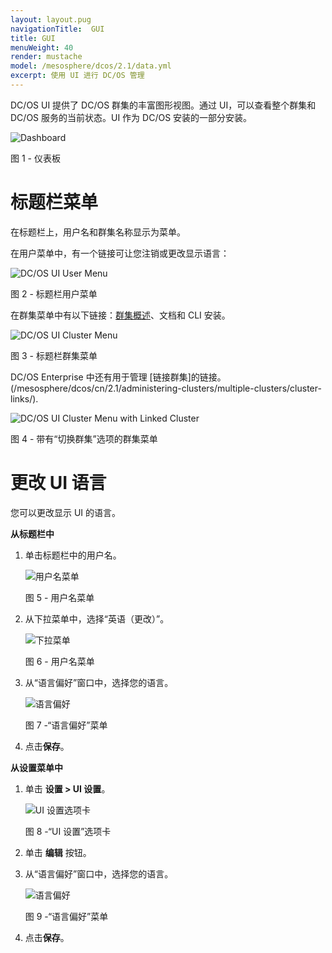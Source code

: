 ```yaml
---
layout: layout.pug
navigationTitle:  GUI
title: GUI
menuWeight: 40
render: mustache
model: /mesosphere/dcos/2.1/data.yml
excerpt: 使用 UI 进行 DC/OS 管理
---
```


DC/OS UI 提供了 DC/OS 群集的丰富图形视图。通过 UI，可以查看整个群集和 DC/OS 服务的当前状态。UI 作为 DC/OS 安装的一部分安装。

![Dashboard](/mesosphere/dcos/cn/2.1/img/dashboard-ee-1-12.png)

图 1 - 仪表板

# 标题栏菜单

在标题栏上，用户名和群集名称显示为菜单。

在用户菜单中，有一个链接可让您注销或更改显示语言：

![DC/OS UI User Menu](/mesosphere/dcos/cn/2.1/img/GUI-change-UI-language-selector.png)

图 2 - 标题栏用户菜单

在群集菜单中有以下链接：[群集概述](/mesosphere/dcos/cn/2.1/gui/cluster/)、文档和 CLI 安装。

![DC/OS UI Cluster Menu](/mesosphere/dcos/cn/2.1/img/header-bar-cluster-dropdown-1-12.png)

图 3 - 标题栏群集菜单

DC/OS Enterprise 中还有用于管理 [链接群集]的链接。(/mesosphere/dcos/cn/2.1/administering-clusters/multiple-clusters/cluster-links/).

![DC/OS UI Cluster Menu with Linked Cluster](/mesosphere/dcos/cn/2.1/img/switch-cluster-1-12.png)

图 4 - 带有“切换群集”选项的群集菜单

# 更改 UI 语言

您可以更改显示 UI 的语言。

**从标题栏中**

1. 单击标题栏中的用户名。

    ![用户名菜单](/mesosphere/dcos/cn/2.1/img/GUI-change-UI-settings-menu-3.png)

    图 5 - 用户名菜单

1. 从下拉菜单中，选择“英语（更改）”。

    ![下拉菜单](/mesosphere/dcos/cn/2.1/img/GUI-change-UI-language-selector.png)

    图 6 - 用户名菜单

1. 从“语言偏好”窗口中，选择您的语言。

    ![语言偏好](/mesosphere/dcos/cn/2.1/img/GUI-change-UI-settings-menu-2.png)

    图 7 -“语言偏好”菜单

1. 点击**保存**。

<a name="settings-language"></a>
**从设置菜单中**

1. 单击 **设置 > UI 设置**。

    ![UI 设置选项卡](/mesosphere/dcos/cn/2.1/img/GUI-change-UI-settings-menu-1.png)

    图 8 -“UI 设置”选项卡

1. 单击 **编辑** 按钮。

1. 从“语言偏好”窗口中，选择您的语言。

    ![语言偏好](/mesosphere/dcos/cn/2.1/img/GUI-change-UI-settings-menu-2.png)

    图 9 -“语言偏好”菜单
1. 点击**保存**。

